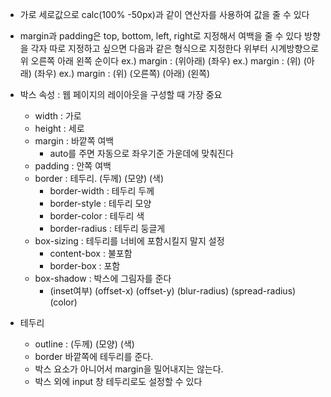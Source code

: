 - 가로 세로값으로 calc(100% -50px)과 같이 연산자를 사용하여 값을 줄 수 있다
- margin과 padding은 top, bottom, left, right로 지정해서 여백을 줄 수 있다
	방향을 각자 따로 지정하고 싶으면 다음과 같은 형식으로 지정한다
	위부터 시계방향으로 위 오른쪽 아래 왼쪽 순이다
	ex.) margin : (위아래) (좌우)
	ex.) margin : (위) (아래) (좌우)
	ex.) margin : (위) (오른쪽) (아래) (왼쪽)

- 박스 속성 : 웹 페이지의 레이아웃을 구성할 때 가장 중요
	- width : 가로
	- height : 세로
	- margin : 바깥쪽 여백
		- auto를 주면 자동으로 좌우기준 가운데에 맞춰진다
	- padding : 안쪽 여백
	- border : 테두리. (두께) (모양) (색)
		- border-width : 테두리 두께
		- border-style : 테두리 모양
		- border-color : 테두리 색
		- border-radius : 테두리 둥글게
	- box-sizing : 테두리를 너비에 포함시킬지 말지 설정
		- content-box : 불포함
		- border-box : 포함
	- box-shadow : 박스에 그림자를 준다 
		- (inset여부) (offset-x) (offset-y) (blur-radius) (spread-radius) (color)

- 테두리
	- outline : (두께) (모양) (색)
	- border 바깥쪽에 테두리를 준다. 
	- 박스 요소가 아니어서 margin을 밀어내지는 않는다.
	- 박스 외에 input 창 테두리로도 설정할 수 있다